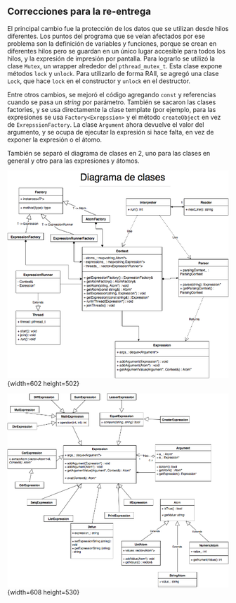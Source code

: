 
## Correcciones para la re-entrega

El principal cambio fue la protección de los datos que se utilizan desde hilos diferentes. Los puntos del programa que se veían afectados por ese problema son la definición de variables y funciones, porque se crean en diferentes hilos pero se guardan en un único lugar accesible para todos los hilos, y la expresión de impresión por pantalla. Para lograrlo se utilizó la clase `Mutex`, un wrapper alrededor del `pthread_mutex_t`. Esta clase expone métodos `lock` y `unlock`. Para utilizarlo de forma RAII, se agregó una clase `Lock`, que hace `lock` en el constructor y `unlock` en el destructor.

Entre otros cambios, se mejoró el código agregando `const` y referencias cuando se pasa un *string* por parámetro. También se sacaron las clases factories, y se usa directamente la clase template (por ejemplo, para las expresiones se usa `Factory<Exrepssion>` y el método `createObject` en vez de `ExrepssionFactory`. La clase `Argument` ahora devuelve el valor del argumento, y se ocupa de ejecutar la expresión si hace falta, en vez de exponer la expresión o el átomo.

También se separó el diagrama de clases en 2, uno para las clases en general y otro para las expresiones y átomos.


![](clases_v2.png){width=602 height=502}

![](expresiones.png){width=608 height=530}
